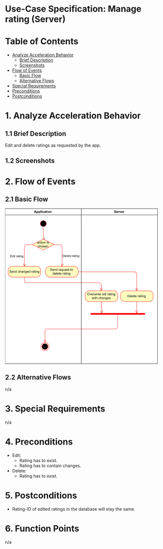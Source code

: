 # Use-Case Specification: Manage rating (Server)

# Table of Contents
- [Analyze Acceleration Behavior](#1-analyze-acceleration-behavior)
    - [Brief Description](#11-brief-description)
    - [Screenshots](#12-screenshots)
- [Flow of Events](#2-flow-of-events)
    - [Basic Flow](#21-basic-flow)
    - [Alternative Flows](#22-alternative-flows)
- [Special Requirements](#3-special-requirements)
- [Preconditions](#4-preconditions)
- [Postconditions](#5-postconditions)

# 1. Analyze Acceleration Behavior
## 1.1 Brief Description

Edit and delete ratings as requested by the app. 

## 1.2 Screenshots


# 2. Flow of Events
## 2.1 Basic Flow
<img src="UC Manage Rating (Server) Diagram.png" />

## 2.2 Alternative Flows

n/a

# 3. Special Requirements

n/a

# 4. Preconditions

* Edit:
	* Rating has to exist.
	* Rating has to contain changes.
* Delete:
	* Rating has to exist.

# 5. Postconditions

* Rating-ID of edited ratings in the database will stay the same.

# 6. Function Points
n/a